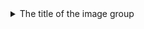 <details>
  <summary>The title of the image group</summary><details>

 <img src=![WhatsApp Image 2021-12-20 at 19 45 02](https://user-images.githubusercontent.com/40797880/146842713-03c0e287-b2c7-4ab4-9fa3-83b8132e5077.jpeg)name="image-name">
 <img src=![WhatsApp Image 2021-12-20 at 19 45 03 (1)](https://user-images.githubusercontent.com/40797880/146842716-7478d0f3-b3e6-479b-bae3-2fd732d7bd39.jpeg)name="image-name">
 <img src=![WhatsApp Image 2021-12-20 at 19 45 03 (2)](https://user-images.githubusercontent.com/40797880/146842719-bbe8469f-eadd-4211-9a15-76ac3bc7a7a6.jpeg)name="image-name">
 <img src=![WhatsApp Image 2021-12-20 at 19 45 04 (2)](https://user-images.githubusercontent.com/40797880/146842701-80353857-f246-4fc0-869e-2d06d8d76ba2.jpeg)name="image-name">
 <img src=![WhatsApp Image 2021-12-20 at 19 45 04 (3)](https://user-images.githubusercontent.com/40797880/146842703-0188f403-880f-4a46-8335-fd916d1b6d8a.jpeg)name="image-name">
 <img src=![WhatsApp Image 2021-12-20 at 19 45 04 (4)](https://user-images.githubusercontent.com/40797880/146842704-7d38b195-c74a-410e-9ef8-096c97362328.jpeg)name="image-name">
 <img src=![WhatsApp Image 2021-12-20 at 19 45 04](https://user-images.githubusercontent.com/40797880/146842707-337d8a22-1111-406b-83e5-23debd589619.jpeg)name="image-name">
 <img src=![WhatsApp Image 2021-12-20 at 19 45 05](https://user-images.githubusercontent.com/40797880/146842709-53706d64-f5ab-424a-a2aa-ed16f1eb1134.jpeg)name="image-name">
 <img src=![WhatsApp Image 2021-12-20 at 19 45 02 (1)](https://user-images.githubusercontent.com/40797880/146842711-056a5d97-14c3-47bf-b167-a5579b7a55fc.jpeg)name="image-name">
 <img src=![WhatsApp Image 2021-12-20 at 19 45 02 (2)](https://user-images.githubusercontent.com/40797880/146842712-8976c445-0cf4-4b33-a4ac-391ba6bb29ed.jpeg)name="image-name">
 <img src=![WhatsApp Image 2021-12-20 at 19 45 03 (3)](https://user-images.githubusercontent.com/40797880/146842696-aa173f42-6fc0-4c60-b04b-5a3c2015275c.jpeg)name="image-name">
 <img src=![WhatsApp Image 2021-12-20 at 19 45 03](https://user-images.githubusercontent.com/40797880/146842699-7be23c46-1240-453c-b6aa-c79eb6598410.jpeg)name="image-name">
 <img src=![WhatsApp Image 2021-12-20 at 19 45 04 (1)](https://user-images.githubusercontent.com/40797880/146842700-e9572a53-0f65-475c-8c7c-2ef90f4ad324.jpeg)name="image-name">
</details>
